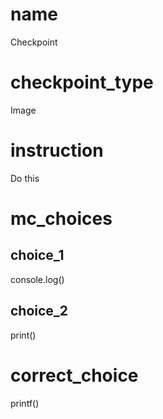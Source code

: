 # name
Checkpoint

# checkpoint_type
Image

# instruction
Do this

# mc_choices

## choice_1
console.log()

## choice_2
print()

# correct_choice
printf()